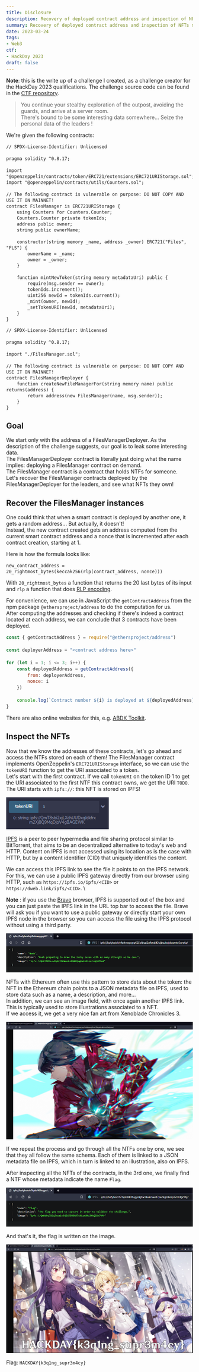 ```yaml
---
title: Disclosure
description: Recovery of deployed contract address and inspection of NFTs metadata on IPFS
summary: Recovery of deployed contract address and inspection of NFTs metadata on IPFS
date: 2023-03-24
tags:
- Web3
ctf:
- HackDay 2023
draft: false
---
```


**Note**: this is the write up of a challenge I created, as a challenge creator for the HackDay 2023 qualifications. The challenge source code can be found in the [CTF repository](https://github.com/ChallengeHackDay/2023-qualif).

> You continue your stealthy exploration of the outpost, avoiding the guards, and arrive at a server room. \
> There's bound to be some interesting data somewhere... Seize the personal data of the leaders !

We're given the following contracts:

```solidity
// SPDX-License-Identifier: Unlicensed

pragma solidity ^0.8.17;

import "@openzeppelin/contracts/token/ERC721/extensions/ERC721URIStorage.sol";
import "@openzeppelin/contracts/utils/Counters.sol";

// The following contract is vulnerable on purpose: DO NOT COPY AND USE IT ON MAINNET!
contract FilesManager is ERC721URIStorage {
    using Counters for Counters.Counter;
    Counters.Counter private tokenIds;
    address public owner;
    string public ownerName;

    constructor(string memory _name, address _owner) ERC721("Files", "FLS") {
        ownerName = _name;
        owner = _owner;
    }

    function mintNewToken(string memory metadataUri) public {
        require(msg.sender == owner);
        tokenIds.increment();
        uint256 newId = tokenIds.current();
        _mint(owner, newId);
        _setTokenURI(newId, metadataUri);
    }
}
```

```solidity
// SPDX-License-Identifier: Unlicensed

pragma solidity ^0.8.17;

import "./FilesManager.sol";

// The following contract is vulnerable on purpose: DO NOT COPY AND USE IT ON MAINNET!
contract FilesManagerDeployer {
    function createNewFileManagerFor(string memory name) public returns(address) {
        return address(new FilesManager(name, msg.sender));
    }
}
```

## Goal

We start only with the address of a FilesManagerDeployer. As the description of the challenge suggests, our goal is to leak some interesting data. \
The FilesManagerDeployer contract is literally just doing what the name implies: deploying a FilesManager contract on demand. \
The FilesManager contract is a contract that holds NTFs for someone. \
Let's recover the FilesManager contracts deployed by the FilesManagerDeployer for the leaders, and see what NFTs they own!

## Recover the FilesManager instances

One could think that when a smart contract is deployed by another one, it gets a random address... But actually, it doesn't! \
Instead, the new contract created gets an address computed from the current smart contract address and a nonce that is incremented after each contract creation, starting at 1.

Here is how the formula looks like:

```
new_contract_address = 20_rightmost_bytes(keccak256(rlp(contract_address, nonce)))
```

With `20_rightmost_bytes` a function that returns the 20 last bytes of its input and `rlp` a function that does [RLP encoding](https://ethereum.org/en/developers/docs/data-structures-and-encoding/rlp/).

For convenience, we can use in JavaScript the `getContractAddress` from the npm package `@ethersproject/address` to do the computation for us. \
After computing the addresses and checking if there's indeed a contract located at each address, we can conclude that 3 contracts have been deployed.

```js
const { getContractAddress } = require("@ethersproject/address")

const deployerAddress = "<contract address here>"

for (let i = 1; i <= 3; i++) {
    const deployedAddress = getContractAddress({
        from: deployerAddress,
        nonce: i
    })

    console.log(`Contract number ${i} is deployed at ${deployedAddress}`)
}
```

There are also online websites for this, e.g. [ABDK Toolkit](https://toolkit.abdk.consulting/ethereum#contract-address).

## Inspect the NFTs

Now that we know the addresses of these contracts, let's go ahead and access the NTFs stored on each of them! The FilesManager contract implements OpenZeppelin's `ERC721URIStorage` interface, so we can use the `tokenURI` function to get the URI associated to a token. \
Let's start with the first contract. If we call `tokenURI` on the token ID 1 to get the URI associated to the first NTF this contract owns, we get the URI `TODO`. The URI starts with `ipfs://`: this NFT is stored on IPFS!

![](images/tokenURI.png)

[IPFS](https://ipfs.tech/) is a peer to peer hypermedia and file sharing protocol similar to BitTorrent, that aims to be an decentralized alternative to today's web and HTTP. Content on IPFS is not accessed using its location as is the case with HTTP, but by a content identifier (CID) that uniquely identifies the content.

We can access this IPFS link to see the file it points to on the IPFS network. For this, we can use a public IPFS gateway directly from our browser using HTTP, such as `https://ipfs.io/ipfs/<CID>` or `https://dweb.link/ipfs/<CID>`. \

**Note** : if you use the [Brave](https://brave.com/) browser, IPFS is supported out of the box and you can just paste the IPFS link in the URL top bar to access the file. Brave will ask you if you want to use a public gateway or directly start your own IPFS node in the browser so you can access the file using the IPFS protocol without using a third party.

![](images/metadata.png)

NFTs with Ethereum often use this pattern to store data about the token: the NFT in the Ethereum chain points to a JSON metadata file on IPFS, used to store data such as a name, a description, and more... \
In addition, we can see an image field, with once again another IPFS link. This is typically used to store illustrations associated to a NFT. \
If we access it, we get a very nice fan art from Xenoblade Chronicles 3.

![](images/noah.png)

If we repeat the process and go through all the NTFs one by one, we see that they all follow the same schema. Each of them is linked to a JSON metadata file on IPFS, which in turn is linked to an illustration, also on IPFS.

After inspecting all the NFTs of the contracts, in the 3rd one, we finally find a NTF whose metadata indicate the name `Flag`.

![](images/flag_metadata.png)

And that's it, the flag is written on the image.

![](images/flag.png)

Flag: `HACKDAY{k3q1ng_supr3m4cy}`
